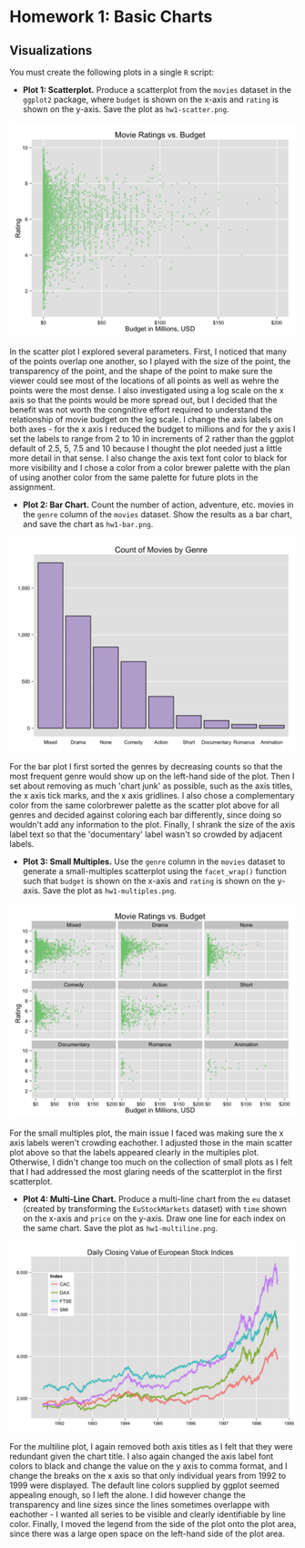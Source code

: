 Homework 1: Basic Charts
==============================

Visualizations
------------------------------

You must create the following plots in a single `R` script:

- **Plot 1: Scatterplot.** Produce a scatterplot from the `movies` dataset in the `ggplot2` package, where `budget` is shown on the x-axis and `rating` is shown on the y-axis. Save the plot as `hw1-scatter.png`.

![scatter plot](hw1-scatter.png)

In the scatter plot I explored several parameters.  First, I noticed that many of the points overlap one another, so I played with the size of the point, the transparency of the point, and the shape of the point to make sure the viewer could see most of the locations of all points as well as wehre the points were the most dense.   I also investigated using a log scale on the x axis so that the points would be more spread out, but I decided that the benefit was not worth the congnitive effort required to understand the relationship of movie budget on the log scale.  I change the axis labels on both axes - for the x axis I reduced the budget to millions and for the y axis I set the labels to range from 2 to 10 in increments of 2 rather than the ggplot default of 2.5, 5, 7.5 and 10 because I thought the plot needed just a little more detail in that sense.  I also change the axis text font color to black for more visibility and I chose a color from a color brewer palette with the plan of using another color from the same palette for future plots in the assignment.

- **Plot 2: Bar Chart.** Count the number of action, adventure, etc. movies in the `genre` column of the `movies` dataset. Show the results as a bar chart, and save the chart as `hw1-bar.png`.

![scatter plot](hw1-bar.png)

For the bar plot I first sorted the genres by decreasing counts so that the most frequent genre would show up on the left-hand side of the plot.  Then I set about removing as much 'chart junk' as possible, such as the axis titles, the x axis tick marks, and the x axis gridlines.  I also chose a complementary color from the same colorbrewer palette as the scatter plot above for all genres and decided against coloring each bar differently, since doing so wouldn't add any information to the plot.  Finally, I shrank the size of the axis label text so that the 'documentary' label wasn't so crowded by adjacent labels.  

- **Plot 3: Small Multiples.** Use the `genre` column in the `movies` dataset to generate a small-multiples scatterplot using the `facet_wrap()` function such that `budget` is shown on the x-axis and `rating` is shown on the y-axis. Save the plot as `hw1-multiples.png`.

![scatter plot](hw1-multiples.png)

For the small multiples plot, the main issue I faced was making sure the x axis labels weren't crowding eachother.  I adjusted those in the main scatter plot above so that the labels appeared clearly in the multiples plot.  Otherwise, I didn't change too much on the collection of small plots as I felt that I had addressed the most glaring needs of the scatterplot in the first scatterplot.

- **Plot 4: Multi-Line Chart.** Produce a multi-line chart from the `eu` dataset (created by transforming the `EuStockMarkets` dataset) with `time` shown on the x-axis and `price` on the y-axis. Draw one line for each index on the same chart. Save the plot as `hw1-multiline.png`.

![scatter plot](hw1-multiline.png)

For the multiline plot, I again removed both axis titles as I felt that they were redundant given the chart title.  I also again changed the axis label font colors to black and change the value on the y axis to comma format, and I change the breaks on the x axis so that only individual years from 1992 to 1999 were displayed.  The default line colors supplied by ggplot seemed appealing enough, so I left the alone.  I did however change the transparency and line sizes since the lines sometimes overlappe with eachother - I wanted all series to be visible and clearly identifiable by line color.  Finally, I moved the legend from the side of the plot onto the plot area, since there was a large open space on the left-hand side of the plot area. 


